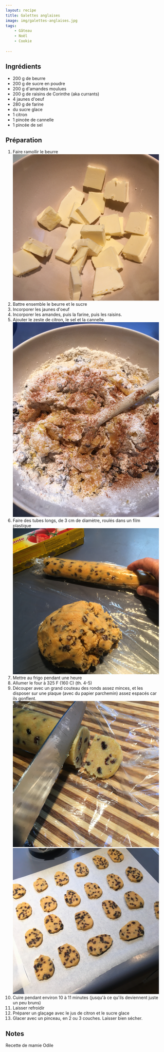 ```yaml
---
layout: recipe
title: Galettes anglaises
image: img/galettes-anglaises.jpg  
tags:
    - Gâteau
    - Noël
    - Cookie

---
```

## Ingrédients
* 200 g de beurre
* 200 g de sucre en poudre
* 200 g d'amandes moulues
* 200 g de raisins de Corinthe (aka currants)
* 4 jaunes d'oeuf
* 280 g de farine
* du sucre glace
* 1 citron
* 1 pincée de cannelle
* 1 pincée de sel

## Préparation
1. Faire ramollir le beurre
![image2](img/galettes-anglaises-1.jpg)
2. Battre ensemble le beurre et le sucre
3. Incorporer les jaunes d'oeuf
4. Incorporer les amandes, puis la farine, puis les raisins.
5. Ajouter le zeste de citron, le sel et la cannelle.
![image2](img/galettes-anglaises-2.jpg)
6. Faire des tubes longs, de 3 cm de diamètre, roulés dans un film plastique
![image2](img/galettes-anglaises-3.jpg)
7. Mettre au frigo pendant une heure
8. Allumer le four à 325 F (160 C) (th. 4-5)
9. Découper avec un grand couteau des ronds assez minces, et les disposer sur une plaque (avec du papier parchemin) assez espacés car ils gonflent.
![image2](img/galettes-anglaises-4.jpg)
![image2](img/galettes-anglaises-5.jpg)
10. Cuire pendant environ 10 à 11 minutes (jusqu'à ce qu'ils deviennent juste un peu bruns)
11. Laisser refroidir
12. Préparer un glaçage avec le jus de citron et le sucre glace
13. Glacer avec un pinceau, en 2 ou 3 couches. Laisser bien sécher.

## Notes
Recette de mamie Odile
